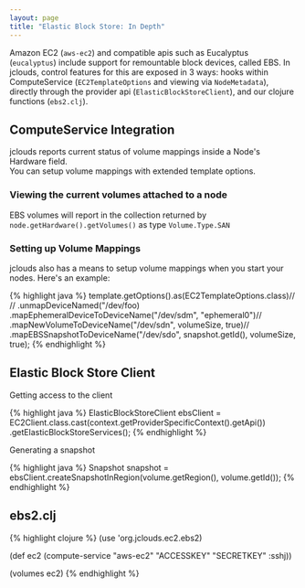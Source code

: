 ```yaml
---
layout: page
title: "Elastic Block Store: In Depth"
---
```


Amazon EC2 (`aws-ec2`) and compatible apis such as Eucalyptus (`eucalyptus`) include support for 
remountable block devices, called EBS.  In jclouds, control features for this are exposed in 3 ways: 
hooks within ComputeService (`EC2TemplateOptions` and viewing via `NodeMetadata`), 
directly through the provider api (`ElasticBlockStoreClient`), and our clojure functions (`ebs2.clj`).


## ComputeService Integration
jclouds reports current status of volume mappings inside a Node's Hardware field.  
You can setup volume mappings with extended template options.

### Viewing the current volumes attached to a node

EBS volumes will report in the collection returned by `node.getHardware().getVolumes()` as type `Volume.Type.SAN`

### Setting up Volume Mappings

jclouds also has a means to setup volume mappings when you start your nodes.  Here's an example:

{% highlight java %}
template.getOptions().as(EC2TemplateOptions.class)//
        // .unmapDeviceNamed("/dev/foo)
        .mapEphemeralDeviceToDeviceName("/dev/sdm", "ephemeral0")//
        .mapNewVolumeToDeviceName("/dev/sdn", volumeSize, true)//
        .mapEBSSnapshotToDeviceName("/dev/sdo", snapshot.getId(), volumeSize, true);
{% endhighlight %}

## Elastic Block Store Client

Getting access to the client

{% highlight java %}
ElasticBlockStoreClient ebsClient = EC2Client.class.cast(context.getProviderSpecificContext().getApi())
        .getElasticBlockStoreServices();
{% endhighlight %}

Generating a snapshot

{% highlight java %}
Snapshot snapshot = ebsClient.createSnapshotInRegion(volume.getRegion(), volume.getId());
{% endhighlight %}


## ebs2.clj 

{% highlight clojure %}
(use 'org.jclouds.ec2.ebs2)

(def ec2 (compute-service "aws-ec2" "ACCESSKEY" "SECRETKEY" :sshj))

(volumes ec2)
{% endhighlight %}
